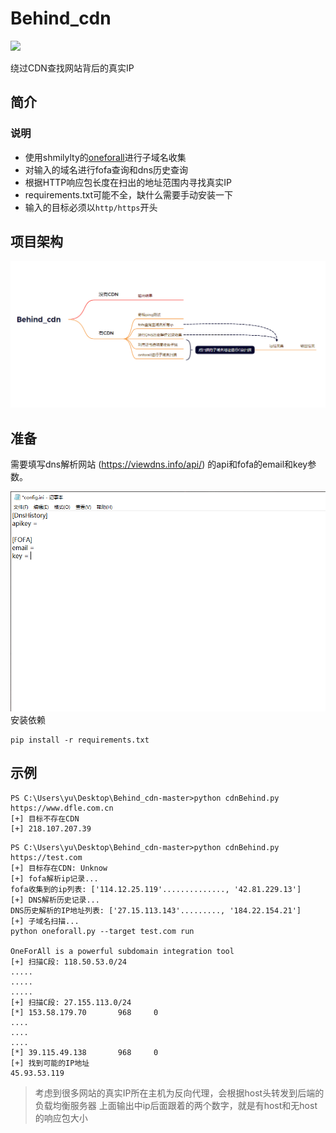 # Behind_cdn
![](https://img.shields.io/badge/python-3.8-blue)

绕过CDN查找网站背后的真实IP


## 简介
### 说明

 - 使用shmilylty的[oneforall](https://github.com/shmilylty/OneForAll)进行子域名收集
 - 对输入的域名进行fofa查询和dns历史查询
 - 根据HTTP响应包长度在扫出的地址范围内寻找真实IP
 - requirements.txt可能不全，缺什么需要手动安装一下
 - 输入的目标必须以`http/https`开头
## 项目架构

![项目架构](https://github.com/matias-a11y/Behind_cdn/blob/master/img/%E9%A1%B9%E7%9B%AE%E6%9E%B6%E6%9E%84.png)

## 准备

需要填写dns解析网站 (https://viewdns.info/api/) 的api和fofa的email和key参数。

![config](https://github.com/matias-a11y/Behind_cdn/blob/master/img/config.png)
安装依赖
```
pip install -r requirements.txt
```

##  示例

```
PS C:\Users\yu\Desktop\Behind_cdn-master>python cdnBehind.py https://www.dfle.com.cn
[+] 目标不存在CDN
[+] 218.107.207.39
```
```
PS C:\Users\yu\Desktop\Behind_cdn-master>python cdnBehind.py https://test.com
[+] 目标存在CDN: Unknow
[+] fofa解析ip记录...
fofa收集到的ip列表: ['114.12.25.119'.............., '42.81.229.13']
[+] DNS解析历史记录...
DNS历史解析的IP地址列表: ['27.15.113.143'........., '184.22.154.21']
[+] 子域名扫描...
python oneforall.py --target test.com run

OneForAll is a powerful subdomain integration tool
[+] 扫描C段: 118.50.53.0/24
.....
.....
.....
[+] 扫描C段: 27.155.113.0/24
[*] 153.58.179.70       968     0
....
....
....
[*] 39.115.49.138       968     0
[+] 找到可能的IP地址
45.93.53.119
```
> 考虑到很多网站的真实IP所在主机为反向代理，会根据host头转发到后端的负载均衡服务器
> 上面输出中ip后面跟着的两个数字，就是有host和无host的响应包大小

